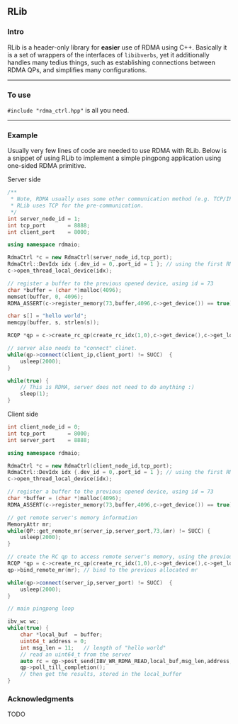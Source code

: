 ## RLib

### Intro

RLib is a header-only library for **easier** use of RDMA using C++. Basically it is a set of wrappers of the interfaces of `libibverbs`, 
yet it additionally handles many tedius things, such as establishing connections between RDMA QPs, and simplifies many configurations.

------

### To use

`#include "rdma_ctrl.hpp"` is all you need.

------

### Example

Usually very few lines of code are needed to use RDMA with RLib. Below is a snippet of using RLib to implement a 
simple pingpong application using one-sided RDMA primitive.

Server side
```c++
/**
 * Note, RDMA usually uses some other communication method (e.g. TCP/IP) to exchange QP informations.
 * RLib uses TCP for the pre-communication.
 */
int server_node_id = 1;
int tcp_port       = 8888;
int client_port    = 8000;

using namespace rdmaio;

RdmaCtrl *c = new RdmaCtrl(server_node_id,tcp_port);
RdmaCtrl::DevIdx idx {.dev_id = 0,.port_id = 1 }; // using the first RNIC's first port
c->open_thread_local_device(idx);

// register a buffer to the previous opened device, using id = 73
char *buffer = (char *)malloc(4096);
memset(buffer, 0, 4096);
RDMA_ASSERT(c->register_memory(73,buffer,4096,c->get_device()) == true);

char s[] = "hello world";
memcpy(buffer, s, strlen(s));

RCQP *qp = c->create_rc_qp(create_rc_idx(1,0),c->get_device(),c->get_local_mr(73));

// server also needs to "connect" clinet.
while(qp->connect(client_ip,client_port) != SUCC)  {
    usleep(2000);
}

while(true) {
    // This is RDMA, server does not need to do anything :)
    sleep(1);
}
```

Client side
```c++
int client_node_id = 0;
int tcp_port       = 8000;
int server_port    = 8888;

using namespace rdmaio;

RdmaCtrl *c = new RdmaCtrl(client_node_id,tcp_port);
RdmaCtrl::DevIdx idx {.dev_id = 0,.port_id = 1 }; // using the first RNIC's first port
c->open_thread_local_device(idx);

// register a buffer to the previous opened device, using id = 73
char *buffer = (char *)malloc(4096);
RDMA_ASSERT(c->register_memory(73,buffer,4096,c->get_device()) == true);

// get remote server's memory information
MemoryAttr mr;
while(QP::get_remote_mr(server_ip,server_port,73,&mr) != SUCC) {
    usleep(2000);
}

// create the RC qp to access remote server's memory, using the previous registered memory
RCQP *qp = c->create_rc_qp(create_rc_idx(1,0),c->get_device(),c->get_local_mr(73));
qp->bind_remote_mr(mr); // bind to the previous allocated mr

while(qp->connect(server_ip,server_port) != SUCC)  {
    usleep(2000);
}

// main pingpong loop

ibv_wc wc;
while(true) {
    char *local_buf  = buffer;
    uint64_t address = 0;
    int msg_len = 11;   // length of "hello world"
    // read an uint64_t from the server
    auto rc = qp->post_send(IBV_WR_RDMA_READ,local_buf,msg_len,address,IBV_SEND_SIGNALED);
    qp->poll_till_completion();
    // then get the results, stored in the local_buffer
}

```

### Acknowledgments
TODO
